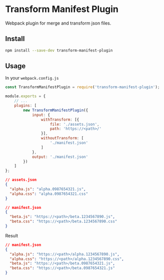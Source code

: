 # Transform Manifest Plugin

Webpack plugin for merge and transform json files.

## Install

```bash
npm install --save-dev transform-manifest-plugin
```

## Usage

In your `webpack.config.js`

```javascript
const TransformManifestPlugin = require('transform-manifest-plugin');

module.exports = {
    // ...
    plugins: [
        new TransformManifestPlugin({
            input: {
                withTransform: [{
                    file: './assets.json',
                    path: 'https://<path>/'
                }],
                withoutTransform: [
                    './manifest.json'
                ]
            },
            output: './manifest.json'
        })
    ]
};
```

```json
// assets.json
{
  "alpha.js": "alpha.0987654321.js",
  "alpha.css": "alpha.0987654321.css"
}

// manifest.json
{
  "beta.js": "https://<path>/beta.1234567890.js",
  "beta.css": "https://<path>/beta.1234567890.css"
}
```

Result

```json
// manifest.json
{
  "alpha.js": "https://<path>/alpha.1234567890.js",
  "alpha.css": "https://<path>/alpha.1234567890.css",
  "beta.js": "https://<path>/beta.0987654321.js",
  "beta.css": "https://<path>/beta.0987654321.js"
}
```
